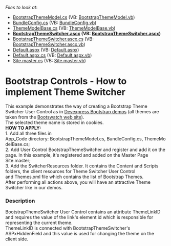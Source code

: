 <!-- default file list -->
*Files to look at*:

* [BootstrapThemeModel.cs](./CS/App_Code/BootstrapThemeModel.cs) (VB: [BootstrapThemeModel.vb](./VB/App_Code/BootstrapThemeModel.vb))
* [BundleConfig.cs](./CS/App_Code/BundleConfig.cs) (VB: [BundleConfig.vb](./VB/App_Code/BundleConfig.vb))
* [ThemeModelBase.cs](./CS/App_Code/ThemeModelBase.cs) (VB: [ThemeModelBase.vb](./VB/App_Code/ThemeModelBase.vb))
* **[BootstrapThemeSwitcher.ascx](./CS/BootstrapThemeSwitcher.ascx) (VB: [BootstrapThemeSwitcher.ascx](./VB/BootstrapThemeSwitcher.ascx))**
* [BootstrapThemeSwitcher.ascx.cs](./CS/BootstrapThemeSwitcher.ascx.cs) (VB: [BootstrapThemeSwitcher.ascx.vb](./VB/BootstrapThemeSwitcher.ascx.vb))
* [Default.aspx](./CS/Default.aspx) (VB: [Default.aspx](./VB/Default.aspx))
* [Default.aspx.cs](./CS/Default.aspx.cs) (VB: [Default.aspx.vb](./VB/Default.aspx.vb))
* [Site.master.cs](./CS/Site.master.cs) (VB: [Site.master.vb](./VB/Site.master.vb))
<!-- default file list end -->
# Bootstrap Controls - How to implement Theme Switcher


<p>This example demonstrates the way of creating a Bootstrap Theme Switcher User Control as in <a href="https://demos.devexpress.com/Bootstrap/GridView/">Devexpress Bootstrap demos</a> (all themes are taken from the <a href="https://bootswatch.com/">Bootswatch web site</a>).<br>The selected theme name is stored in cookies.<br><strong>HOW TO APPLY:<br></strong>1. Add all three files in App_Code directory: BootstrapThemeModel.cs, BundleConfig.cs, ThemeModelBase.cs;<br>2. Add User Control BootstrapThemeSwitcher and register and add it on the page. In this example, it's registered and added on the Master Page Site.master; <br>3. Add the SwitcherResources folder. It contains the Content and Scripts folders, the client resources for Theme Switcher User Control and Themes.xml file which contains the list of Bootstrap Themes.<br>After performing all actions above, you will have an attractive Theme Switcher like in our demos.</p>


<h3>Description</h3>

<p>BootstrapThemeSwitcher User Control contains an attribute ThemeLinkID and requires the value of the link's element id which is responsible for representing the current theme.<br>ThemeLinkID&nbsp;is connected with BootstrapThemeSwitcher's ASPxHiddenField and this value is used for changing the theme on the client side.</p>

<br/>


